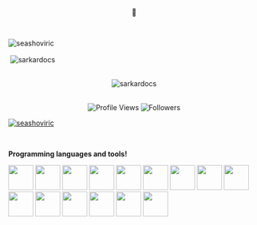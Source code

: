 <p align="center">
  <strong>🙏</strong>
</p>


<br>
<p><img align="center" src="https://github-readme-streak-stats.herokuapp.com/?user=seashoviric&" alt="seashoviric" /></p>

<p>&nbsp;<img align="center" src="https://github-readme-stats.vercel.app/api?username=seashoviric&show_icons=true&locale=en" alt="sarkardocs" /></p>
<br>
<div style="text-align: center;">
  <img src="https://github-readme-stats.vercel.app/api/top-langs?username=seashoviric&show_icons=true&locale=en&layout=compact" alt="sarkardocs" />
</div>

<br>

<div align="center">
  
![Profile Views](https://komarev.com/ghpvc/?username=seashoviric&color=blueviolet)
![Followers](https://img.shields.io/github/followers/seashoviric?style=social)

<p align="left"> <a href="https://github.com/ryo-ma/github-profile-trophy"><img src="https://github-profile-trophy.vercel.app/?username=seashoviric" alt="seashoviric" /></a> </p>

</div>

<br>

<p>
  <strong>Programming languages and tools!</strong>
</p>

<p align="left">
  <img src="https://skillicons.dev/icons?i=js" width="50px" />
  <img src="https://skillicons.dev/icons?i=html" width="50px" />
  <img src="https://skillicons.dev/icons?i=css" width="50px" />
  <img src="https://skillicons.dev/icons?i=figma" width="50px" />
  <img src="https://skillicons.dev/icons?i=java" width="50px" />
  <img src="https://skillicons.dev/icons?i=react" width="50px" />
  <img src="https://skillicons.dev/icons?i=nextjs" width="50px" />
  <img src="https://skillicons.dev/icons?i=ts" width="50px" />
  <img src="https://skillicons.dev/icons?i=nodejs" width="50px" />
  <img src="https://skillicons.dev/icons?i=python" width="50px" />
  <img src="https://skillicons.dev/icons?i=vue" width="50px" />
  <img src="https://skillicons.dev/icons?i=vite" width="50px" />
  <img src="https://skillicons.dev/icons?i=express" width="50px" />
  <img src="https://skillicons.dev/icons?i=linux" width="50px" />
<img src="https://skillicons.dev/icons?i=unity" width="50px" />
</p>
